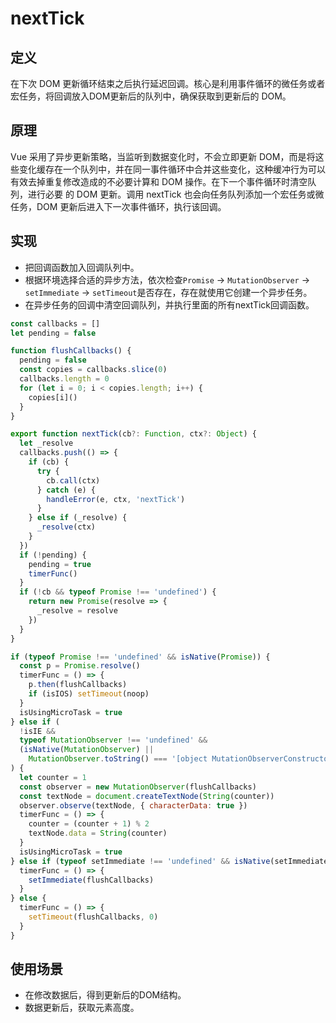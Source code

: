 # nextTick

## 定义

在下次 DOM 更新循环结束之后执行延迟回调。核心是利用事件循环的微任务或者宏任务，将回调放入DOM更新后的队列中，确保获取到更新后的 DOM。

## 原理

Vue 采用了异步更新策略，当监听到数据变化时，不会立即更新 DOM，而是将这些变化缓存在一个队列中，并在同一事件循环中合并这些变化，这种缓冲行为可以有效去掉重复修改造成的不必要计算和 DOM 操作。在下一个事件循环时清空队列，进行必要 的 DOM 更新。调用 nextTick 也会向任务队列添加一个宏任务或微任务，DOM 更新后进入下一次事件循环，执行该回调。

## 实现

- 把回调函数加入回调队列中。
- 根据环境选择合适的异步方法，依次检查`Promise` -> `MutationObserver` -> `setImmediate` -> `setTimeout`是否存在，存在就使用它创建一个异步任务。
- 在异步任务的回调中清空回调队列，并执行里面的所有nextTick回调函数。

```javascript
const callbacks = []
let pending = false

function flushCallbacks() {
  pending = false
  const copies = callbacks.slice(0)
  callbacks.length = 0
  for (let i = 0; i < copies.length; i++) {
    copies[i]()
  }
}

export function nextTick(cb?: Function, ctx?: Object) {
  let _resolve
  callbacks.push(() => {
    if (cb) {
      try {
        cb.call(ctx)
      } catch (e) {
        handleError(e, ctx, 'nextTick')
      }
    } else if (_resolve) {
      _resolve(ctx)
    }
  })
  if (!pending) {
    pending = true
    timerFunc()
  }
  if (!cb && typeof Promise !== 'undefined') {
    return new Promise(resolve => {
      _resolve = resolve
    })
  }
}

if (typeof Promise !== 'undefined' && isNative(Promise)) {
  const p = Promise.resolve()
  timerFunc = () => {
    p.then(flushCallbacks)
    if (isIOS) setTimeout(noop)
  }
  isUsingMicroTask = true
} else if (
  !isIE &&
  typeof MutationObserver !== 'undefined' &&
  (isNative(MutationObserver) ||
    MutationObserver.toString() === '[object MutationObserverConstructor]')
) {
  let counter = 1
  const observer = new MutationObserver(flushCallbacks)
  const textNode = document.createTextNode(String(counter))
  observer.observe(textNode, { characterData: true })
  timerFunc = () => {
    counter = (counter + 1) % 2
    textNode.data = String(counter)
  }
  isUsingMicroTask = true
} else if (typeof setImmediate !== 'undefined' && isNative(setImmediate)) {
  timerFunc = () => {
    setImmediate(flushCallbacks)
  }
} else {
  timerFunc = () => {
    setTimeout(flushCallbacks, 0)
  }
}
```

## 使用场景

- 在修改数据后，得到更新后的DOM结构。
- 数据更新后，获取元素高度。
